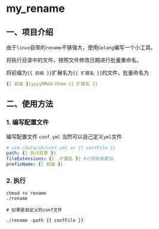 # my_rename

## 一、项目介绍

由于`linux`自带的`rename`不够强大，使用`Golang`编写一个小工具。

将执行目录中的文件，按照文件修改日期进行批量重命名。

将前缀为`{{ 前缀 }}`扩展名为`{{ 扩展名 }}`的文件，批量命名为

```yaml
{{ 前缀 }}yyyyMMdd-hhmm.{{ 扩展名 }}
```

## 二、使用方法

### 1. 编写配置文件

编写配置文件 `conf.yml` 当然可以自己定义`yml`文件

```yaml
# vim /data/sh/conf.yml or {{ confFile }}
path: {{ 执行目录 }}
fileExtensions: {{ .扩展名 }} #记得前面要加.
prefixName: {{ 前缀 }}
```

### 2. 执行

```shell
chmod +x rename
./rename

# 如果是自定义的conf文件

./rename -path {{ confFile }}
```
